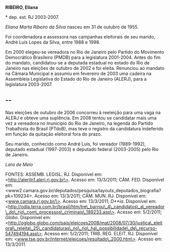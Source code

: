 **RIBEIRO, Eliana**

\* dep. est. RJ 2003-2007.

*Eliana Marta Ribeiro da Silva* nasceu em 31 de outubro de 1955.

Foi coordenadora e assessora nas campanhas eleitorais de seu marido,
André Luís Lopes da Silva, entre 1988 e 1998.

Em 2000 elegeu-se vereadora no Rio de Janeiro pelo Partido do Movimento
Democrático Brasileiro (PMDB) para a legislatura 2001-2004. Antes do fim
do mandato, candidatou-se a deputada estadual no estado do Rio de
Janeiro nas eleições de outubro de 2002 e foi eleita. Renunciou ao
mandato na Câmara Municipal e assumiu em fevereiro de 2003 uma cadeira
na Assembleia Legislativa do Estado do Rio de Janeiro (ALERJ), para a
legislatura 2003-2007.

  --
  --

Nas eleições de outubro de 2006 concorreu à reeleição para uma vaga na
ALERJ e obteve uma suplência. Em 2008 tentou se candidatar mais uma vez
a vereadora no município do Rio de Janeiro, na legenda do Partido
Trabalhista do Brasil (PTdoB), mas teve o registro da candidatura
indeferido em função da quitação eleitoral fora do prazo.

Seu marido, conhecido como André Luís, foi vereador (1989-1992),
deputado estadual (1997-2003) e deputado federal (2003-2005) pelo Rio de
Janeiro.

*Lara de Melo*

FONTES: ASSEMB. LEGISL. RJ. Disponível em:
\<http://alerjln1.alerj.rj.gov.br\>. Acesso em: 13/3/2011; CÂM. FED.
Disponível em:
\<www2.camara.gov.br/deputados/pesquisa/layouts\_deputados\_biografia?pk=109234\>.
Acesso em: 13/3/2011; CÂM. MUN. RJ. Disponível em:
\<www.camara.rj.gov.br/\>. Acesso em: 13/3/2011; *D**ia*. Disponível em:
\<http://odia.terra.com.br/brasil/htm/tre\_barrou\_4\_candidatos\_a\_vereador\_do\_rio\_com\_processos\_criminais\_189233.asp\>.
Acesso em: 5/2/2011; *Globo*. Disponível em:
\<http://oglobo.globo.com/pais/eleicoes2008/mat/2008/07/30/justica\_eleitoral\_rejeita\_25\_candidaturas\_no\_rio\_ha\_possibilidade\_de\_recurso-547494194.asp\>.
Acesso em: 5/2/2011; TRIB. REG. ELEIT. RJ. Disponível em:
\<www.tse.gov.br/internet/eleicoes/resultado\_2000.htm\>. Acesso em:
13/3/2011.
